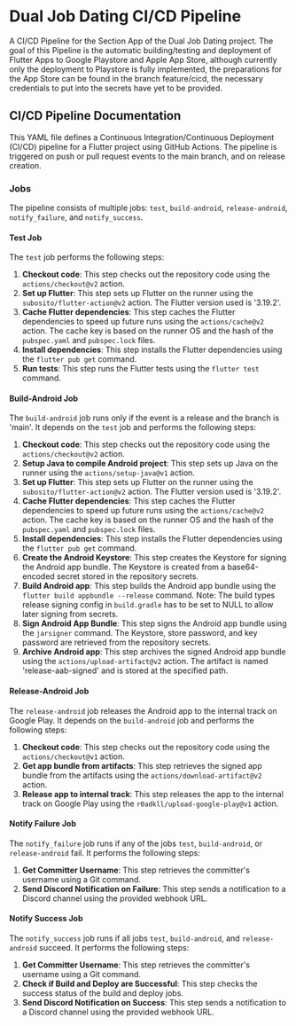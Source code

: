# Dual Job Dating CI/CD Pipeline

A CI/CD Pipeline for the Section App of the Dual Job Dating project. The goal of this Pipeline is the automatic building/testing and deployment of Flutter Apps to Google Playstore and Apple App Store, although currently only the deployment to Playstore is fully implemented, the preparations for the App Store can be found in the branch feature/cicd, the necessary credentials to put into the secrets have yet to be provided. 

## CI/CD Pipeline Documentation

This YAML file defines a Continuous Integration/Continuous Deployment (CI/CD) pipeline for a Flutter project using GitHub Actions. The pipeline is triggered on push or pull request events to the main branch, and on release creation.

### Jobs
The pipeline consists of multiple jobs: `test`, `build-android`, `release-android`, `notify_failure`, and `notify_success`.

#### Test Job

The `test` job performs the following steps:

1. **Checkout code**: This step checks out the repository code using the `actions/checkout@v2` action.
2. **Set up Flutter**: This step sets up Flutter on the runner using the `subosito/flutter-action@v2` action. The Flutter version used is '3.19.2'.
3. **Cache Flutter dependencies**: This step caches the Flutter dependencies to speed up future runs using the `actions/cache@v2` action. The cache key is based on the runner OS and the hash of the `pubspec.yaml` and `pubspec.lock` files.
4. **Install dependencies**: This step installs the Flutter dependencies using the `flutter pub get` command.
5. **Run tests**: This step runs the Flutter tests using the `flutter test` command.

#### Build-Android Job

The `build-android` job runs only if the event is a release and the branch is 'main'. It depends on the `test` job and performs the following steps:

1. **Checkout code**: This step checks out the repository code using the `actions/checkout@v2` action.
2. **Setup Java to compile Android project**: This step sets up Java on the runner using the `actions/setup-java@v1` action.
3. **Set up Flutter**: This step sets up Flutter on the runner using the `subosito/flutter-action@v2` action. The Flutter version used is '3.19.2'.
4. **Cache Flutter dependencies**: This step caches the Flutter dependencies to speed up future runs using the `actions/cache@v2` action. The cache key is based on the runner OS and the hash of the `pubspec.yaml` and `pubspec.lock` files.
5. **Install dependencies**: This step installs the Flutter dependencies using the `flutter pub get` command.
6. **Create the Android Keystore**: This step creates the Keystore for signing the Android app bundle. The Keystore is created from a base64-encoded secret stored in the repository secrets.
7. **Build Android app**: This step builds the Android app bundle using the `flutter build appbundle --release` command. Note: The build types release signing config in `build.gradle` has to be set to NULL to allow later signing from secrets.
8. **Sign Android App Bundle**: This step signs the Android app bundle using the `jarsigner` command. The Keystore, store password, and key password are retrieved from the repository secrets.
9. **Archive Android app**: This step archives the signed Android app bundle using the `actions/upload-artifact@v2` action. The artifact is named 'release-aab-signed' and is stored at the specified path.

#### Release-Android Job

The `release-android` job releases the Android app to the internal track on Google Play. It depends on the `build-android` job and performs the following steps:

1. **Checkout code**: This step checks out the repository code using the `actions/checkout@v1` action.
2. **Get app bundle from artifacts**: This step retrieves the signed app bundle from the artifacts using the `actions/download-artifact@v2` action.
3. **Release app to internal track**: This step releases the app to the internal track on Google Play using the `r0adkll/upload-google-play@v1` action.

#### Notify Failure Job

The `notify_failure` job runs if any of the jobs `test`, `build-android`, or `release-android` fail. It performs the following steps:

1. **Get Committer Username**: This step retrieves the committer's username using a Git command.
2. **Send Discord Notification on Failure**: This step sends a notification to a Discord channel using the provided webhook URL.

#### Notify Success Job

The `notify_success` job runs if all jobs `test`, `build-android`, and `release-android` succeed. It performs the following steps:

1. **Get Committer Username**: This step retrieves the committer's username using a Git command.
2. **Check if Build and Deploy are Successful**: This step checks the success status of the build and deploy jobs.
3. **Send Discord Notification on Success**: This step sends a notification to a Discord channel using the provided webhook URL.
